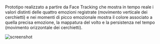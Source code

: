 Prototipo realizzato a partire da Face Tracking che mostra in tempo reale i valori distinti delle quattro emozioni registrate 
(movimento verticale dei cerchietti) e nei momenti di picco emozionale mostra il colore associato a quella precisa emozione, 
la mappatura del volto e la persistenza nel tempo (movimento orizzontale dei cerchietti).  
  
![screenshot]()
